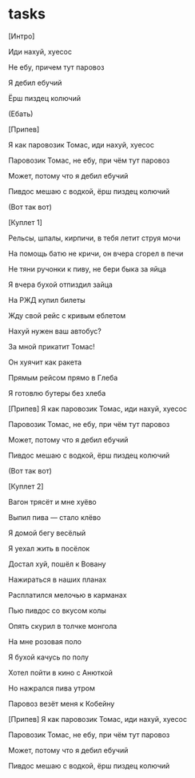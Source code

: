 # tasks
[Интро]

Иди нахуй, хуесос

Не ебу, причем тут паровоз

Я дебил ебучий

Ёрш пиздец колючий

(Ебать)

[Припев]

Я как паровозик Томас, иди нахуй, хуесос

Паровозик Томас, не ебу, при чём тут паровоз

Может, потому что я дебил ебучий

Пивдос мешаю с водкой, ёрш пиздец колючий

(Вот так вот)

[Куплет 1]

Рельсы, шпалы, кирпичи, в тебя летит струя мочи

На помощь батю не кричи, он вчера сгорел в печи

Не тяни ручонки к пиву, не бери быка за яйца

Я вчера бухой отпиздил зайца

На РЖД купил билеты

Жду свой рейс с кривым еблетом

Нахуй нужен ваш автобус?

За мной прикатит Томас!

Он хуячит как ракета

Прямым рейсом прямо в Глеба

Я готовлю бутеры без хлеба

[Припев]
Я как паровозик Томас, иди нахуй, хуесос

Паровозик Томас, не ебу, при чём тут паровоз

Может, потому что я дебил ебучий

Пивдос мешаю с водкой, ёрш пиздец колючий

(Вот так вот)

[Куплет 2]

Вагон трясёт и мне хуёво

Выпил пива — стало клёво

Я домой бегу весёлый

Я уехал жить в посёлок

Достал хуй, пошёл к Вовану

Нажираться в наших планах

Расплатился мелочью в карманах

Пью пивдос со вкусом колы

Опять скурил в толчке монгола

На мне розовая поло

Я бухой качусь по полу

Хотел пойти в кино с Анюткой

Но нажрался пива утром

Паровоз везёт меня к Кобейну

[Припев]
Я как паровозик Томас, иди нахуй, хуесос

Паровозик Томас, не ебу, при чём тут паровоз

Может, потому что я дебил ебучий

Пивдос мешаю с водкой, ёрш пиздец колючий
